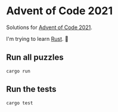 
# Advent of Code 2021

Solutions for [Advent of Code 2021](https://adventofcode.com/2021/).

I'm trying to learn [Rust](https://www.rust-lang.org/). 🦀

## Run all puzzles

```console
cargo run
```

## Run the tests

```console
cargo test
```
